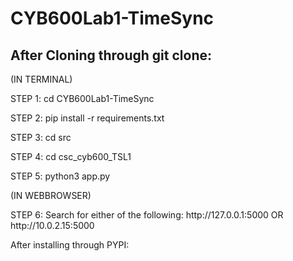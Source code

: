 # CYB600Lab1-TimeSync

<H2>After Cloning through git clone: </H2>
<p>(IN TERMINAL)</p>

<P>STEP 1: cd CYB600Lab1-TimeSync</P>
<P>STEP 2: pip install -r requirements.txt</P>
<P>STEP 3: cd src</P>
<P>STEP 4: cd csc_cyb600_TSL1</P>
<P>STEP 5: python3 app.py</P>
(IN WEBBROWSER)
<P>STEP 6: Search for either of the following: http://127.0.0.1:5000 OR http://10.0.2.15:5000</P>

After installing through PYPI:


